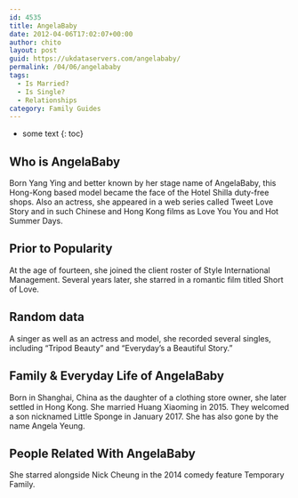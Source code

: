 ```yaml
---
id: 4535
title: AngelaBaby
date: 2012-04-06T17:02:07+00:00
author: chito
layout: post
guid: https://ukdataservers.com/angelababy/
permalink: /04/06/angelababy
tags:
  - Is Married?
  - Is Single?
  - Relationships
category: Family Guides
---
```


* some text
{: toc}
          
          
## Who is  AngelaBaby
                  
                  
                  
Born Yang Ying and better known by her stage name of AngelaBaby, this Hong-Kong based model became the face of the Hotel Shilla duty-free shops. Also an actress, she appeared in a web series called Tweet Love Story and in such Chinese and Hong Kong films as Love You You and Hot Summer Days.
                  
                
                
                
## Prior to Popularity 
                  
                  
                  
At the age of fourteen, she joined the client roster of Style International Management. Several years later, she starred in a romantic film titled Short of Love.
                  
                
                
                
## Random data 
                  
                  
                  
A singer as well as an actress and model, she recorded several singles, including &#8220;Tripod Beauty&#8221; and &#8220;Everyday&#8217;s a Beautiful Story.&#8221;
                  
                
                
                
## Family & Everyday Life of AngelaBaby
                  
                  
                  
Born in Shanghai, China as the daughter of a clothing store owner, she later settled in Hong Kong. She married Huang Xiaoming in 2015. They welcomed a son nicknamed Little Sponge in January 2017. She has also gone by the name Angela Yeung.
                  
                
                
                
## People Related With  AngelaBaby
                  
                  
                  
She starred alongside Nick Cheung in the 2014 comedy feature Temporary Family.
                  
                
              
            
          
          
          
    
    
  
